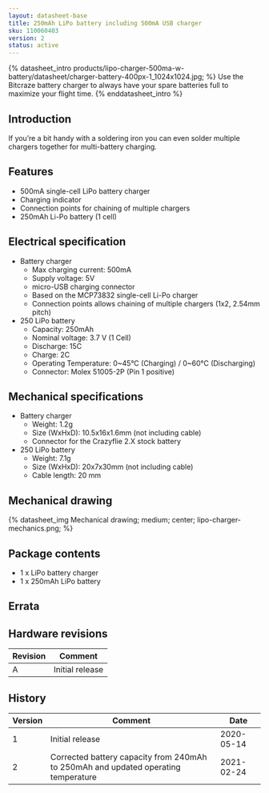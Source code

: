 ```yaml
---
layout: datasheet-base
title: 250mAh LiPo battery including 500mA USB charger
sku: 110060403
version: 2
status: active
---
```


{% datasheet_intro products/lipo-charger-500ma-w-battery/datasheet/charger-battery-400px-1_1024x1024.jpg; %}
Use the Bitcraze battery charger to always have your spare batteries full to maximize your flight time.
{% enddatasheet_intro %}

## Introduction

If you’re a bit handy with a soldering iron you can even solder multiple chargers together for multi-battery charging.

## Features

* 500mA single-cell LiPo battery charger
* Charging indicator
* Connection points for chaining of multiple chargers
* 250mAh Li-Po battery (1 cell)

## Electrical specification

* Battery charger
  * Max charging current: 500mA
  * Supply voltage: 5V
  * micro-USB charging connector
  * Based on the MCP73832 single-cell Li-Po charger
  * Connection points allows chaining of multiple chargers (1x2, 2.54mm pitch)
* 250 LiPo battery
  * Capacity: 250mAh
  * Nominal voltage: 3.7 V (1 Cell)
  * Discharge: 15C
  * Charge: 2C
  * Operating Temperature: 0~45°C (Charging) / 0~60°C (Discharging)
  * Connector: Molex 51005-2P (Pin 1 positive)

## Mechanical specifications

* Battery charger
  * Weight: 1.2g
  * Size (WxHxD): 10.5x16x1.6mm (not including cable)
  * Connector for the Crazyflie 2.X stock battery
* 250 LiPo battery
  * Weight: 7.1g
  * Size (WxHxD): 20x7x30mm (not including cable)
  * Cable length: 20 mm

## Mechanical drawing

{% datasheet_img Mechanical drawing; medium; center; lipo-charger-mechanics.png; %}

## Package contents

* 1 x LiPo battery charger
* 1 x 250mAh LiPo battery

## Errata

## Hardware revisions

| Revision | Comment |
| ------- | ------- |
| A | Initial release |

## History

| Version | Comment | Date |
| ------- | ------- | ---- |
| 1 | Initial release | 2020-05-14 |
| 2 | Corrected battery capacity from 240mAh to 250mAh and updated operating temperature  | 2021-02-24 |

